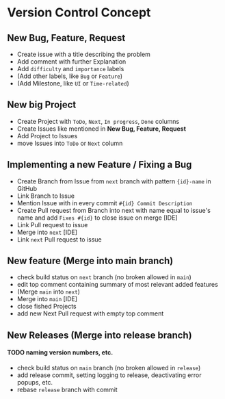 # Version Control Concept

## New Bug, Feature, Request
- Create issue with a title describing the problem 
- Add comment with further Explanation
- Add `difficulty` and `importance` labels 
- (Add other labels, like `Bug` or `Feature`)
- (Add Milestone, like `UI` or `Time-related`)

## New big Project 
- Create Project with `ToDo`, `Next`, `In progress`, `Done` columns
- Create Issues like mentioned in **New Bug, Feature, Request**
- Add Project to Issues
- move Issues into `ToDo` or `Next` column

## Implementing a new Feature / Fixing a Bug
- Create Branch from Issue from `next` branch with pattern `{id}-name` in GitHub
- Link Branch to Issue
- Mention Issue with in every commit `#{id} Commit Description`
- Create Pull request from Branch into next with name equal to issue's name and add `Fixes #{id}` to close issue on merge [IDE]
- Link Pull request to issue
- Merge into `next` [IDE]
- Link `next` Pull request to issue

## New feature (Merge into main branch)
- check build status on `next` branch (no broken allowed in `main`)
- edit top comment containing summary of most relevant added features
- (Merge `main` into `next`)
- Merge into `main` [IDE]
- close fished Projects 
- add new Next Pull request with empty top comment

## New Releases (Merge into release branch)
#### TODO naming version numbers, etc.
- check build status on `main` branch (no broken allowed in `release`)
- add release commit, setting logging to release, deactivating error popups, etc. 
- rebase `release` branch with commit
